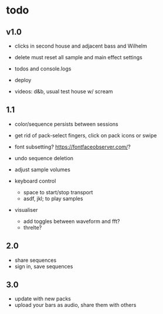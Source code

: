 # todo

## v1.0

- clicks in second house and adjacent bass and Wilhelm

- delete must reset all sample and main effect settings

- todos and console.logs

- deploy

- videos: d&b, usual test house w/ scream

## 1.1

- color/sequence persists between sessions

- get rid of pack-select fingers, click on pack icons or swipe

- font subsetting? https://fontfaceobserver.com/?

- undo sequence deletion

- adjust sample volumes

- keyboard control

  - space to start/stop transport
  - asdf, jkl; to play samples

- visualiser
  - add toggles between waveform and fft?
  - threlte?

## 2.0

- share sequences
- sign in, save sequences

## 3.0

- update with new packs
- upload your bars as audio, share them with others
